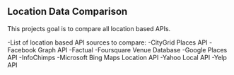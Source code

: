 Location Data Comparison
--
This projects goal is to compare all location based APIs.

-List of location based API sources to compare:
-CityGrid Places API
-Facebook Graph API
-Factual
-Foursquare Venue Database
-Google Places API
-InfoChimps
-Microsoft Bing Maps Location API
-Yahoo Local API
-Yelp API
